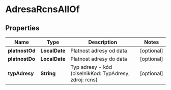 

# AdresaRcnsAllOf


## Properties

| Name | Type | Description | Notes |
|------------ | ------------- | ------------- | -------------|
|**platnostOd** | **LocalDate** | Platnost adresy od data |  [optional] |
|**platnostDo** | **LocalDate** | Platnost adresy do data |  [optional] |
|**typAdresy** | **String** | Typ adresy  - kód (ciselnikKod: TypAdresy, zdroj: rcns)  |  [optional] |



